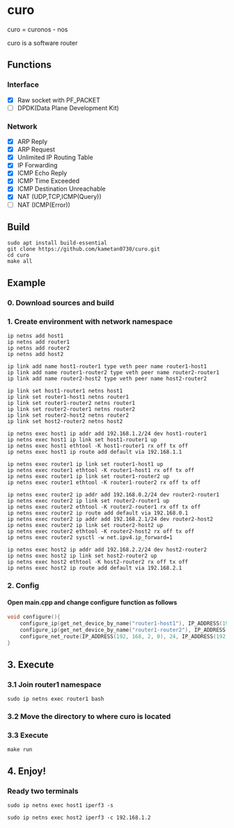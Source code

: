 # curo
curo = curonos - nos

curo is a software router

## Functions

### Interface

- [x] Raw socket with PF_PACKET
- [ ] DPDK(Data Plane Development Kit)

### Network
- [x] ARP Reply
- [x] ARP Request
- [x] Unlimited IP Routing Table
- [x] IP Forwarding
- [x] ICMP Echo Reply
- [x] ICMP Time Exceeded
- [x] ICMP Destination Unreachable
- [x] NAT (UDP,TCP,ICMP(Query))
- [ ] NAT (ICMP(Error))

## Build
```shell
sudo apt install build-essential
git clone https://github.com/kametan0730/curo.git
cd curo
make all
```

## Example
### 0. Download sources and build

### 1. Create environment with network namespace
```shell
ip netns add host1
ip netns add router1
ip netns add router2
ip netns add host2

ip link add name host1-router1 type veth peer name router1-host1
ip link add name router1-router2 type veth peer name router2-router1
ip link add name router2-host2 type veth peer name host2-router2

ip link set host1-router1 netns host1
ip link set router1-host1 netns router1
ip link set router1-router2 netns router1
ip link set router2-router1 netns router2
ip link set router2-host2 netns router2
ip link set host2-router2 netns host2

ip netns exec host1 ip addr add 192.168.1.2/24 dev host1-router1
ip netns exec host1 ip link set host1-router1 up
ip netns exec host1 ethtool -K host1-router1 rx off tx off
ip netns exec host1 ip route add default via 192.168.1.1

ip netns exec router1 ip link set router1-host1 up
ip netns exec router1 ethtool -K router1-host1 rx off tx off
ip netns exec router1 ip link set router1-router2 up
ip netns exec router1 ethtool -K router1-router2 rx off tx off

ip netns exec router2 ip addr add 192.168.0.2/24 dev router2-router1
ip netns exec router2 ip link set router2-router1 up
ip netns exec router2 ethtool -K router2-router1 rx off tx off
ip netns exec router2 ip route add default via 192.168.0.1
ip netns exec router2 ip addr add 192.168.2.1/24 dev router2-host2
ip netns exec router2 ip link set router2-host2 up
ip netns exec router2 ethtool -K router2-host2 rx off tx off
ip netns exec router2 sysctl -w net.ipv4.ip_forward=1

ip netns exec host2 ip addr add 192.168.2.2/24 dev host2-router2
ip netns exec host2 ip link set host2-router2 up
ip netns exec host2 ethtool -K host2-router2 rx off tx off
ip netns exec host2 ip route add default via 192.168.2.1
```

### 2. Config
#### Open main.cpp and change configure function as follows
```cpp
void configure(){
    configure_ip(get_net_device_by_name("router1-host1"), IP_ADDRESS(192, 168, 1, 1), IP_ADDRESS(255, 255, 255, 0));
    configure_ip(get_net_device_by_name("router1-router2"), IP_ADDRESS(192, 168, 0, 1), IP_ADDRESS(255, 255, 255, 0));
    configure_net_route(IP_ADDRESS(192, 168, 2, 0), 24, IP_ADDRESS(192, 168, 0, 2));
}
```

## 3. Execute
### 3.1 Join router1 namespace
```shell
sudo ip netns exec router1 bash
```

### 3.2 Move the directory to where curo is located

### 3.3 Execute
```shell
make run
```

## 4. Enjoy!
### Ready two terminals
```shell
sudo ip netns exec host1 iperf3 -s
```
```shell
sudo ip netns exec host2 iperf3 -c 192.168.1.2
```